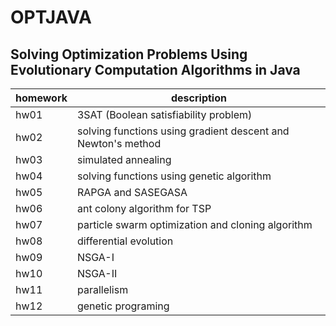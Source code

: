 # OPTJAVA

## Solving Optimization Problems Using Evolutionary Computation Algorithms in Java

homework | description
-------- | -----------
hw01 | 3SAT (Boolean satisfiability problem)
hw02 | solving functions using gradient descent and Newton's method
hw03 | simulated annealing
hw04 | solving functions using genetic algorithm
hw05 | RAPGA and SASEGASA
hw06 | ant colony algorithm for TSP
hw07 | particle swarm optimization and cloning algorithm
hw08 | differential evolution
hw09 | NSGA-I
hw10 | NSGA-II
hw11 | parallelism
hw12 | genetic programing
